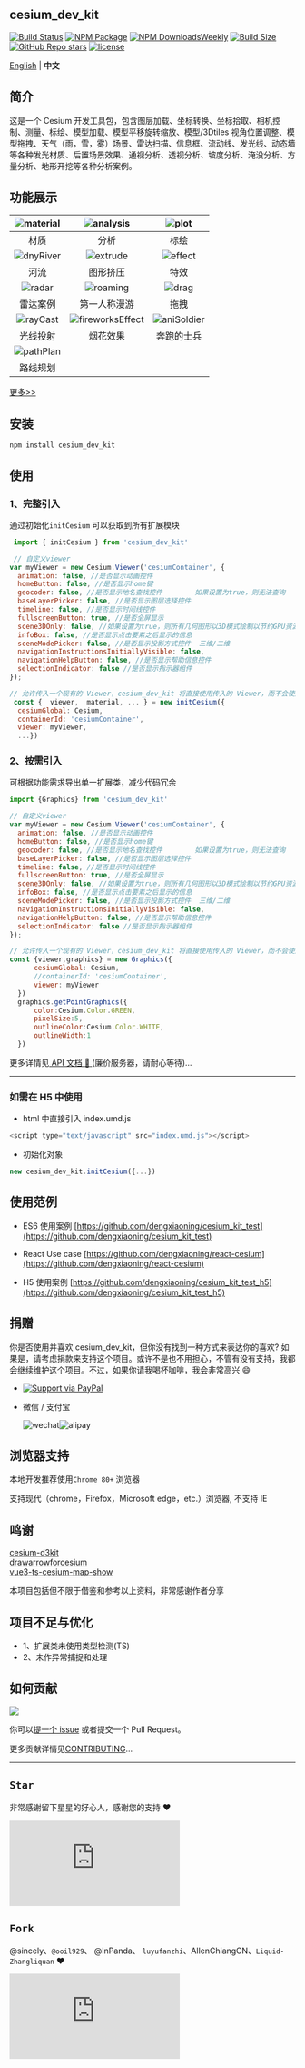## cesium_dev_kit

[![Build Status][build-main]][build-status]
[![NPM Package][npm]][npm-url]
[![NPM DownloadsWeekly][npm-download]][npmtrends-url]
[![Build Size][build-size]][build-size-url]
[![GitHub Repo stars][repo-stars]][star-chart]
[![license][license-uri]][license-link]

[English](./README.md) | **中文**

## 简介

这是一个 Cesium 开发工具包，包含图层加载、坐标转换、坐标拾取、相机控制、测量、标绘、模型加载、模型平移旋转缩放、模型/3Dtiles 视角位置调整、模型拖拽、天气（雨，雪，雾）场景、雷达扫描、信息框、流动线、发光线、动态墙等各种发光材质、后置场景效果、通视分析、透视分析、坡度分析、淹没分析、方量分析、地形开挖等各种分析案例。

## 功能展示

| ![material](https://github.com/dengxiaoning/cesium_dev_kit/blob/main/src/assets/image/preview/material.gif) |        ![analysis](https://github.com/dengxiaoning/cesium_dev_kit/blob/main/src/assets/image/preview/analysis.gif)        |       ![plot](https://github.com/dengxiaoning/cesium_dev_kit/blob/main/src/assets/image/preview/plot.gif)       |
| :---------------------------------------------------------------------------------------------------------: | :-----------------------------------------------------------------------------------------------------------------------: | :-------------------------------------------------------------------------------------------------------------: |
|                                                    材质                                                     |                                                           分析                                                            |                                                      标绘                                                       |
| ![dnyRiver](https://github.com/dengxiaoning/cesium_dev_kit/blob/main/src/assets/image/preview/dnyRiver.gif) |         ![extrude](https://github.com/dengxiaoning/cesium_dev_kit/blob/main/src/assets/image/preview/extrude.gif)         |     ![effect](https://github.com/dengxiaoning/cesium_dev_kit/blob/main/src/assets/image/preview/effect.gif)     |
|                                                    河流                                                     |                                                         图形挤压                                                          |                                                      特效                                                       |
|    ![radar](https://github.com/dengxiaoning/cesium_dev_kit/blob/main/src/assets/image/preview/radar.gif)    |        ![roaming](https://github.com/dengxiaoning/cesium_dev_kit/blob/main/src/assets/image/preview/pathRoam.gif)         |       ![drag](https://github.com/dengxiaoning/cesium_dev_kit/blob/main/src/assets/image/preview/drag.gif)       |
|                                                  雷达案例                                                   |                                                       第一人称漫游                                                        |                                                      拖拽                                                       |
|  ![rayCast](https://github.com/dengxiaoning/cesium_dev_kit/blob/main/src/assets/image/preview/rayCast.gif)  | ![fireworksEffect](https://github.com/dengxiaoning/cesium_dev_kit/blob/main/src/assets/image/preview/fireworksEffect.gif) | ![aniSoldier](https://github.com/dengxiaoning/cesium_dev_kit/blob/main/src/assets/image/preview/aniSoldier.gif) |
|                                                  光线投射                                                   |                                                         烟花效果                                                          |                                                   奔跑的士兵                                                    |
| ![pathPlan](https://github.com/dengxiaoning/cesium_dev_kit/blob/main/src/assets/image/preview/pathPlan.gif) |
|                                                  路线规划                                                   |

[更多>>](https://benpaodehenji.com/cesiumDevKit)

## 安装

```shell
npm install cesium_dev_kit
```

## 使用

### 1、完整引入

通过初始化`initCesium` 可以获取到所有扩展模块

```javaScript
 import { initCesium } from 'cesium_dev_kit'

 // 自定义viewer
var myViewer = new Cesium.Viewer('cesiumContainer', {
  animation: false, //是否显示动画控件
  homeButton: false, //是否显示home键
  geocoder: false, //是否显示地名查找控件        如果设置为true，则无法查询
  baseLayerPicker: false, //是否显示图层选择控件
  timeline: false, //是否显示时间线控件
  fullscreenButton: true, //是否全屏显示
  scene3DOnly: false, //如果设置为true，则所有几何图形以3D模式绘制以节约GPU资源
  infoBox: false, //是否显示点击要素之后显示的信息
  sceneModePicker: false, //是否显示投影方式控件  三维/二维
  navigationInstructionsInitiallyVisible: false,
  navigationHelpButton: false, //是否显示帮助信息控件
  selectionIndicator: false //是否显示指示器组件
});

// 允许传入一个现有的 Viewer，cesium_dev_kit 将直接使用传入的 Viewer，而不会使用“new Cesium.Viewer()”重新实例化它。
 const {  viewer,  material, ... } = new initCesium({
  cesiumGlobal: Cesium,
  containerId: 'cesiumContainer',
  viewer: myViewer,
  ...})
```

### 2、按需引入

可根据功能需求导出单一扩展类，减少代码冗余

```javaScript
import {Graphics} from 'cesium_dev_kit'

// 自定义viewer
var myViewer = new Cesium.Viewer('cesiumContainer', {
  animation: false, //是否显示动画控件
  homeButton: false, //是否显示home键
  geocoder: false, //是否显示地名查找控件        如果设置为true，则无法查询
  baseLayerPicker: false, //是否显示图层选择控件
  timeline: false, //是否显示时间线控件
  fullscreenButton: true, //是否全屏显示
  scene3DOnly: false, //如果设置为true，则所有几何图形以3D模式绘制以节约GPU资源
  infoBox: false, //是否显示点击要素之后显示的信息
  sceneModePicker: false, //是否显示投影方式控件  三维/二维
  navigationInstructionsInitiallyVisible: false,
  navigationHelpButton: false, //是否显示帮助信息控件
  selectionIndicator: false //是否显示指示器组件
});

// 允许传入一个现有的 Viewer，cesium_dev_kit 将直接使用传入的 Viewer，而不会使用“new Cesium.Viewer()”重新实例化它。
const {viewer,graphics} = new Graphics({
      cesiumGlobal: Cesium,
      //containerId: 'cesiumContainer',
      viewer: myViewer
  })
  graphics.getPointGraphics({
      color:Cesium.Color.GREEN,
      pixelSize:5,
      outlineColor:Cesium.Color.WHITE,
      outlineWidth:1
  })
```

更多详情见[ API 文档 :bookmark_tabs: ](https://benpaodehenji.com/cesiumDevKitDoc)(廉价服务器，请耐心等待)...

---

### 如需在 H5 中使用

- html 中直接引入 index.umd.js

```javaScript
<script type="text/javascript" src="index.umd.js"></script>
```

- 初始化对象

```javaScript
new cesium_dev_kit.initCesium({...})
```

## 使用范例

- ES6 使用案例
  [https://github.com/dengxiaoning/cesium_kit_test](https://github.com/dengxiaoning/cesium_kit_test)

- React Use case
  [https://github.com/dengxiaoning/react-cesium](https://github.com/dengxiaoning/react-cesium)
- H5 使用案例
  [https://github.com/dengxiaoning/cesium_kit_test_h5](https://github.com/dengxiaoning/cesium_kit_test_h5)

## 捐赠

你是否使用并喜欢 cesium_dev_kit，但你没有找到一种方式来表达你的喜欢? 如果是，请考虑捐款来支持这个项目。或许不是也不用担心，不管有没有支持，我都会继续维护这个项目。不过，如果你请我喝杯咖啡，我会非常高兴 😄

- [![Support via PayPal](https://github.com/dengxiaoning/cesium_dev_kit/blob/main/src/assets/image/preview/paypal-logo-129x32.svg)](https://paypal.me/xiaoningdeng?country.x=C2&locale.x=en_US)

- 微信 / 支付宝
  <div style="display: flex">
    <img alt="wechat" title="wechat" src="https://benpaodehenji.com/cesium_dev_kit/static/data/images/wechat.png">
    <img alt="alipay" title="alipay" src="https://benpaodehenji.com/cesium_dev_kit/static/data/images/alipay.png">
  </div>

##

## 浏览器支持

本地开发推荐使用`Chrome 80+` 浏览器

支持现代（chrome，Firefox，Microsoft edge，etc.）浏览器, 不支持 IE

## 鸣谢

[cesium-d3kit](https://github.com/zhangti0708/cesium-d3kit)<br/>
[drawarrowforcesium](https://gitcode.net/mirrors/gitgitczl/drawarrowforcesium)<br/>
[vue3-ts-cesium-map-show](https://gitee.com/hawk86104/vue3-ts-cesium-map-show)<br/>

本项目包括但不限于借鉴和参考以上资料，非常感谢作者分享

## 项目不足与优化

- 1、扩展类未使用类型检测(TS)
- 2、未作异常捕捉和处理

## 如何贡献

<a href="https://github.com/dengxiaoning/cesium_dev_kit/graphs/contributors">
  <img src="https://contrib.rocks/image?repo=dengxiaoning/cesium_dev_kit" />
</a>

你可以[提一个 issue](https://github.com/dengxiaoning/cesium_dev_kit/issues/new) 或者提交一个 Pull Request。

更多贡献详情见[CONTRIBUTING](./CONTRIBUTING.md)...

---

## `Star`

非常感谢留下星星的好心人，感谢您的支持 :heart:

[![Stargazers repo roster for @dengxiaoning/cesium_dev_kit][stargazers-url]][stargazers-link]

## `Fork`

@sincely、`@ooil929`、 @InPanda、 `luyufanzhi`、AllenChiangCN、`Liquid-Zhangliquan` :heart:

[![Forkers repo roster for @dengxiaoning/cesium_dev_kit][forkers-url]][forkers-link]

[npm]: https://img.shields.io/npm/v/cesium_dev_kit
[npm-url]: https://www.npmjs.com/package/cesium_dev_kit
[build-size]: https://img.shields.io/bundlephobia/minzip/cesium_dev_kit/1.0.70?logo=travis
[build-size-url]: https://img.shields.io/bundlephobia/minzip/cesium_dev_kit
[npm-download]: https://img.shields.io/npm/dy/cesium_dev_kit?logo=npm
[npmtrends-url]: https://www.npmtrends.com/cesium_dev_kit
[license-uri]: https://img.shields.io/npm/l/cesium_dev_kit.svg
[license-link]: https://npm.im/cesium_dev_kit
[build-status]: https://github.com/dengxiaoning/cesium_dev_kit
[build-main]: https://img.shields.io/github/actions/workflow/status/dengxiaoning/cesium_dev_kit/project-build.yml?branch=main&logo=github
[repo-stars]: https://img.shields.io/github/stars/dengxiaoning/cesium_dev_kit?style=plastic&logo=github
[forkers-url]: https://bytecrank.com/nastyox/reporoster/php/forkersSVG.php?user=dengxiaoning&repo=cesium_dev_kit
[forkers-link]: https://github.com/dengxiaoning/cesium_dev_kit/network/members
[stargazers-url]: https://bytecrank.com/nastyox/reporoster/php/stargazersSVG.php?user=dengxiaoning&repo=cesium_dev_kit
[stargazers-link]: https://github.com/dengxiaoning/cesium_dev_kit/stargazers
[star-chart]: https://api.star-history.com/svg?repos=dengxiaoning/cesium_dev_kit&type=Date
